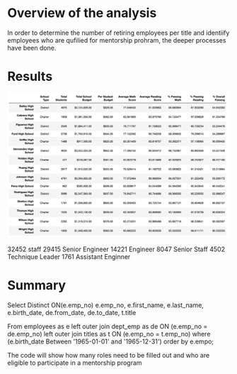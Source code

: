 # Overview of the analysis

In order to determine the number of retiring employees per title and identiify employees who are qufilied for mentorship prohram, the deeper processes have been done.

# Results

![alt text](https://github.com/Herbert-0820/School_District_Analysis/blob/main/Screen%20Shot%202021-09-24%20at%209.00.40%20PM.png)

32452 staff
29415 Senior Engineer
14221 Engineer
8047 Senior Staff
4502 Technique Leader
1761 Assistant Enginner

# Summary

Select Distinct ON(e.emp_no) e.emp_no,
  e.first_name,
  e.last_name,
  e.birth_date,
  de.from_date,
  de.to_date,
  t.title
  
  
  
  From employees as e
  left outer join dept_emp as de
  ON (e.emp_no = de.emp_no)
  left outer join titles as t
  ON (e.emp_no = t.emp_no)
  where (e.birth_date Between '1965-01-01' and '1965-12-31')
  order by e.empo;
  
  The code will show how many roles need to be filled out and  who are eligible to participate in a mentorship program
